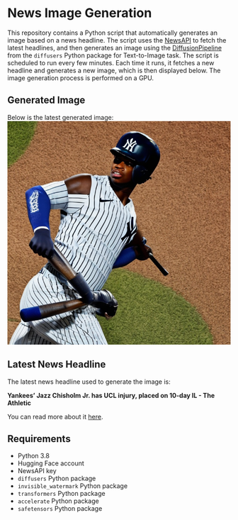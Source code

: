 # News Image Generation
This repository contains a Python script that automatically generates an image based on a news headline. The script uses the [NewsAPI](https://newsapi.org/) to fetch the latest headlines, and then generates an image using the [DiffusionPipeline](https://github.com/huggingface/diffusers) from the `diffusers` Python package for Text-to-Image task.
The script is scheduled to run every few minutes. Each time it runs, it fetches a new headline and generates a new image, which is then displayed below. The image generation process is performed on a GPU.

## Generated Image
Below is the latest generated image:
![Generated Image](image.png)

## Latest News Headline
The latest news headline used to generate the image is:

**Yankees’ Jazz Chisholm Jr. has UCL injury, placed on 10-day IL - The Athletic**

You can read more about it [here](https://news.google.com/rss/articles/CBMikgFBVV95cUxOaVd2VTl5eXZCNXEwZUx1SWVseGNTcjYzY2I0bV9QV0pwdGt5aXlDUWR1Nmp1LXpUczRrRUFjUGFRRmRYVGwxdU4zSXZwMjluSjNNYWp5cEZRVmhFNDg4aTJLVWltdWV1c3pBYVpraFg5UjY5cDFLUDJtcE9Va3k5ekE1Nll2emVCUFRTUkI4QXljQQ?oc=5).

## Requirements
- Python 3.8
- Hugging Face account
- NewsAPI key
- `diffusers` Python package
- `invisible_watermark` Python package
- `transformers` Python package
- `accelerate` Python package
- `safetensors` Python package
